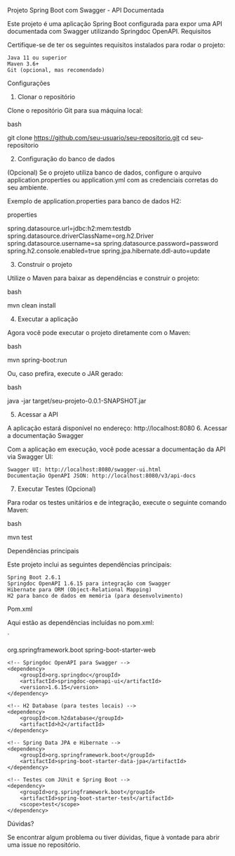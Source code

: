 Projeto Spring Boot com Swagger - API Documentada

Este projeto é uma aplicação Spring Boot configurada para expor uma API documentada com Swagger utilizando Springdoc OpenAPI.
Requisitos

Certifique-se de ter os seguintes requisitos instalados para rodar o projeto:


    Java 11 ou superior
    Maven 3.6+
    Git (opcional, mas recomendado)

Configurações
1. Clonar o repositório

Clone o repositório Git para sua máquina local:

bash

git clone https://github.com/seu-usuario/seu-repositorio.git
cd seu-repositorio

2. Configuração do banco de dados

(Opcional) Se o projeto utiliza banco de dados, configure o arquivo application.properties ou application.yml com as credenciais corretas do seu ambiente.

Exemplo de application.properties para banco de dados H2:

properties

spring.datasource.url=jdbc:h2:mem:testdb
spring.datasource.driverClassName=org.h2.Driver
spring.datasource.username=sa
spring.datasource.password=password
spring.h2.console.enabled=true
spring.jpa.hibernate.ddl-auto=update

3. Construir o projeto

Utilize o Maven para baixar as dependências e construir o projeto:

bash

mvn clean install

4. Executar a aplicação

Agora você pode executar o projeto diretamente com o Maven:

bash

mvn spring-boot:run

Ou, caso prefira, execute o JAR gerado:

bash

java -jar target/seu-projeto-0.0.1-SNAPSHOT.jar

5. Acessar a API

A aplicação estará disponível no endereço: http://localhost:8080
6. Acessar a documentação Swagger

Com a aplicação em execução, você pode acessar a documentação da API via Swagger UI:

    Swagger UI: http://localhost:8080/swagger-ui.html
    Documentação OpenAPI JSON: http://localhost:8080/v3/api-docs

7. Executar Testes (Opcional)

Para rodar os testes unitários e de integração, execute o seguinte comando Maven:

bash

mvn test

Dependências principais

Este projeto inclui as seguintes dependências principais:

    Spring Boot 2.6.1
    Springdoc OpenAPI 1.6.15 para integração com Swagger
    Hibernate para ORM (Object-Relational Mapping)
    H2 para banco de dados em memória (para desenvolvimento)

Pom.xml

Aqui estão as dependências incluídas no pom.xml:

`

<dependencies>
    <!-- Spring Boot Starter Web -->
    <dependency>
        <groupId>org.springframework.boot</groupId>
        <artifactId>spring-boot-starter-web</artifactId>
    </dependency>

    <!-- Springdoc OpenAPI para Swagger -->
    <dependency>
        <groupId>org.springdoc</groupId>
        <artifactId>springdoc-openapi-ui</artifactId>
        <version>1.6.15</version>
    </dependency>

    <!-- H2 Database (para testes locais) -->
    <dependency>
        <groupId>com.h2database</groupId>
        <artifactId>h2</artifactId>
    </dependency>

    <!-- Spring Data JPA e Hibernate -->
    <dependency>
        <groupId>org.springframework.boot</groupId>
        <artifactId>spring-boot-starter-data-jpa</artifactId>
    </dependency>

    <!-- Testes com JUnit e Spring Boot -->
    <dependency>
        <groupId>org.springframework.boot</groupId>
        <artifactId>spring-boot-starter-test</artifactId>
        <scope>test</scope>
    </dependency>
</dependencies> 


Dúvidas?

Se encontrar algum problema ou tiver dúvidas, fique à vontade para abrir uma issue no repositório.

